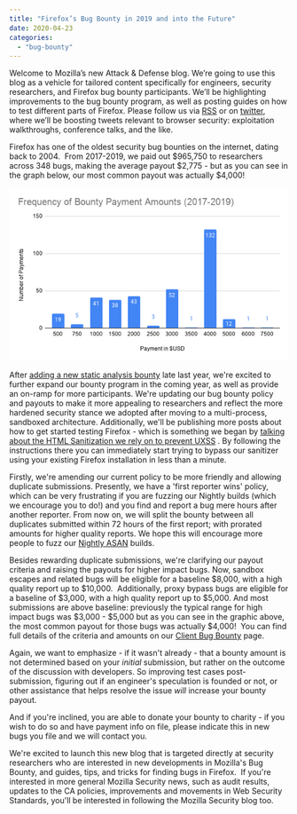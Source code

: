 ```yaml
---
title: "Firefox’s Bug Bounty in 2019 and into the Future"
date: 2020-04-23
categories: 
  - "bug-bounty"
---
```


Welcome to Mozilla’s new Attack & Defense blog. We’re going to use this blog as a vehicle for tailored content specifically for engineers, security researchers, and Firefox bug bounty participants. We’ll be highlighting improvements to the bug bounty program, as well as posting guides on how to test different parts of Firefox. Please follow us via [RSS](https://blog.mozilla.org/attack-and-defense/comments/feed/) or on [twitter](https://twitter.com/attackndefense), where we’ll be boosting tweets relevant to browser security: exploitation walkthroughs, conference talks, and the like.

Firefox has one of the oldest security bug bounties on the internet, dating back to 2004.  From 2017-2019, we paid out $965,750 to researchers across 348 bugs, making the average payout $2,775 - but as you can see in the graph below, our most common payout was actually $4,000!

[![](images/Frequency-of-Bounty-Payment-Amounts-2017-2019.png)](http://blog.mozilla.org/attack-and-defense/files/2020/03/Frequency-of-Bounty-Payment-Amounts-2017-2019.png)

After [adding a new static analysis bounty](https://blog.mozilla.org/attack-and-defense/2019/11/14/adding-codeql-and-clang-to-our-bug-bounty-program/) late last year, we're excited to further expand our bounty program in the coming year, as well as provide an on-ramp for more participants. We're updating our bug bounty policy and payouts to make it more appealing to researchers and reflect the more hardened security stance we adopted after moving to a multi-process, sandboxed architecture. Additionally, we'll be publishing more posts about how to get started testing Firefox - which is something we began by [talking about the HTML Sanitization we rely on to prevent UXSS](https://blog.mozilla.org/security/2019/12/02/help-test-firefoxs-built-in-html-sanitizer-to-protect-against-uxss-bugs/) . By following the instructions there you can immediately start trying to bypass our sanitizer using your existing Firefox installation in less than a minute.

Firstly, we're amending our current policy to be more friendly and allowing duplicate submissions. Presently, we have a 'first reporter wins' policy, which can be very frustrating if you are fuzzing our Nightly builds (which we encourage you to do!) and you find and report a bug mere hours after another reporter. From now on, we will split the bounty between all duplicates submitted within 72 hours of the first report; with prorated amounts for higher quality reports. We hope this will encourage more people to fuzz our [Nightly ASAN](https://firefox-source-docs.mozilla.org/tools/sanitizer/asan.html) builds.

Besides rewarding duplicate submissions, we're clarifying our payout criteria and raising the payouts for higher impact bugs. Now, sandbox escapes and related bugs will be eligible for a baseline $8,000, with a high quality report up to $10,000.  Additionally, proxy bypass bugs are eligible for a baseline of $3,000, with a high quality report up to $5,000. And most submissions are above baseline: previously the typical range for high impact bugs was $3,000 - $5,000 but as you can see in the graphic above, the most common payout for those bugs was actually $4,000!  You can find full details of the criteria and amounts on our [Client Bug Bounty](https://www.mozilla.org/en-US/security/client-bug-bounty/) page.

Again, we want to emphasize - if it wasn't already - that a bounty amount is not determined based on your _initial_ submission, but rather on the outcome of the discussion with developers. So improving test cases post-submission, figuring out if an engineer's speculation is founded or not, or other assistance that helps resolve the issue _will_ increase your bounty payout.

And if you're inclined, you are able to donate your bounty to charity - if you wish to do so and have payment info on file, please indicate this in new bugs you file and we will contact you.

We're excited to launch this new blog that is targeted directly at security researchers who are interested in new developments in Mozilla's Bug Bounty, and guides, tips, and tricks for finding bugs in Firefox.  If you're interested in more general Mozilla Security news, such as audit results, updates to the CA policies, improvements and movements in Web Security Standards, you'll be interested in following the Mozilla Security blog too.
